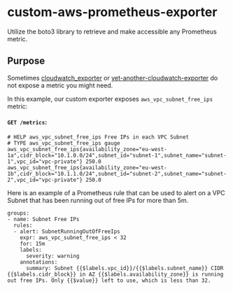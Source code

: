# custom-aws-prometheus-exporter
Utilize the boto3 library to retrieve and make accessible any Prometheus metric.

## Purpose
Sometimes [cloudwatch_exporter](https://github.com/prometheus/cloudwatch_exporter) or [yet-another-cloudwatch-exporter](https://github.com/nerdswords/yet-another-cloudwatch-exporter) do not expose a metric you might need. 

In this example, our custom exporter exposes `aws_vpc_subnet_free_ips` metric:

#### `GET /metrics`:
```
# HELP aws_vpc_subnet_free_ips Free IPs in each VPC Subnet
# TYPE aws_vpc_subnet_free_ips gauge
aws_vpc_subnet_free_ips{availability_zone="eu-west-1a",cidr_block="10.1.0.0/24",subnet_id="subnet-1",subnet_name="subnet-1",vpc_id="vpc-private"} 250.0
aws_vpc_subnet_free_ips{availability_zone="eu-west-1b",cidr_block="10.1.1.0/24",subnet_id="subnet-2",subnet_name="subnet-2",vpc_id="vpc-private"} 250.0
```

Here is an example of a Prometheus rule that can be used to alert on a VPC Subnet that has been running out of free IPs for more than 5m.
```
groups:
- name: Subnet Free IPs
  rules:
  - alert: SubnetRunningOutOfFreeIps
    expr: aws_vpc_subnet_free_ips < 32
    for: 15m
    labels:
      severity: warning
    annotations:
      summary: Subnet {{$labels.vpc_id}}/{{$labels.subnet_name}} CIDR {{$labels.cidr_block}} in AZ {{$labels.availability_zone}} is running out free IPs. Only {{$value}} left to use, which is less than 32.
```
